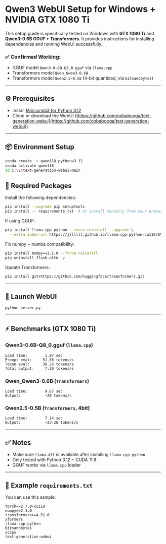 # Qwen3 WebUI Setup for Windows + NVIDIA GTX 1080 Ti

This setup guide is specifically tested on Windows with **GTX 1080 Ti** and **Qwen3-0.6B GGUF + Transformers**. It provides instructions for installing dependencies and running WebUI successfully.

### ✅ Confirmed Working:

* GGUF model `Qwen3-0.6B-Q8_0.gguf` via `llama.cpp`
* Transformers model `Qwen_Qwen3-0.6B`
* Transformers model `Qwen2.5-0.5B` (4-bit quantized, via `bitsandbytes`)

---

## ⚙️ Prerequisites

* Install [Miniconda3 for Python 3.12](https://repo.anaconda.com/miniconda/Miniconda3-py312_24.1.2-0-Windows-x86_64.exe)
* Clone or download the WebUI ([https://github.com/oobabooga/text-generation-webui](https://github.com/oobabooga/text-generation-webui))

---

## 📦 Environment Setup

```bash
conda create -n qwen118 python=3.12
conda activate qwen118
cd C:\2\text-generation-webui-main
```

## 🔧 Required Packages

Install the following dependencies:

```bash
pip install --upgrade pip setuptools
pip install -r requirements.txt  # or install manually from your prepared requirements file
```

If using GGUF:

```bash
pip install llama-cpp-python --force-reinstall --upgrade \
  --extra-index-url https://jllllll.github.io/llama-cpp-python-cu118/AVX2/cu118
```

Fix numpy + numba compatibility:

```bash
pip install numpy==2.1.0 --force-reinstall
pip uninstall flash-attn -y
```

Update Transformers:

```bash
pip install git+https://github.com/huggingface/transformers.git
```

---

## 🚀 Launch WebUI

```bash
python server.py
```

---

## ⚡ Benchmarks (GTX 1080 Ti)

### Qwen3-0.6B-Q8\_0.gguf (`llama.cpp`)

```
Load time:        1.87 sec
Prompt eval:     51.58 tokens/s
Token eval:      36.28 tokens/s
Total output:     7.29 tokens/s
```

### Qwen\_Qwen3-0.6B (`Transformers`)

```
Load time:        9.67 sec
Output:           ~20 tokens/s
```

### Qwen2.5-0.5B (`Transformers`, 4bit)

```
Load time:        7.14 sec
Output:           ~23-26 tokens/s
```

---

## ✅ Notes

* Make sure `llama.dll` is available after installing `llama-cpp-python`
* Only tested with Python 3.12 + CUDA 11.8
* GGUF works via `llama.cpp` loader

---

## 📁 Example `requirements.txt`

You can use this sample:

```
torch==2.7.0+cu118
numpy==2.1.0
transformers>=4.51.0
xformers
llama-cpp-python
bitsandbytes
scipy
text-generation-webui
```
